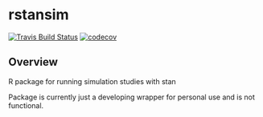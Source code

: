 # rstansim

[![Travis Build Status](https://travis-ci.org/Ewan-Keith/rstansim.svg?branch=master)](https://travis-ci.org/Ewan-Keith/rstansim) [![codecov](https://codecov.io/gh/Ewan-Keith/rstansim/branch/master/graph/badge.svg)](https://codecov.io/gh/Ewan-Keith/rstansim)


Overview
--------

R package for running simulation studies with stan 

Package is currently just a developing wrapper for personal use and is not functional. 

